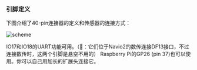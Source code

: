 ### 引脚定义

下图介绍了40-pin连接器的定义和传感器的连接方式：

![scheme](img/pinout.png)

IO17和IO18的UART功能可用。（🐷：它们位于Navio2的数传连接DF13接口，不过连接数传时，这两个引脚是悬空不用的）
Raspberry Pi的GP26 (pin 37)也可以使用。你可以自己用加长的扩展头连接它。

